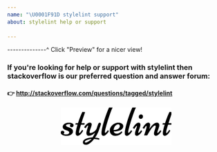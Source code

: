 ```yaml
---
name: "\U0001F91D stylelint support"
about: stylelint help or support

---
```


--------------^ Click "Preview" for a nicer view!

### If you're looking for help or support with stylelint then stackoverflow is our preferred question and answer forum:
#### 👉  http://stackoverflow.com/questions/tagged/stylelint

<p align="center"><img src="https://raw.githubusercontent.com/stylelint/stylelint/master/identity/stylelint-text-black-256.png" alt="stylelint, a mighty, modern CSS linter." /></p>
